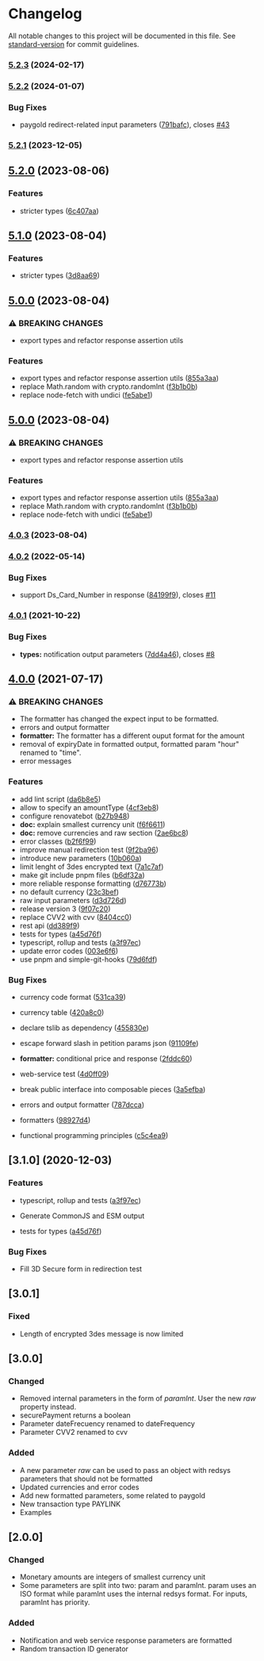 # Changelog

All notable changes to this project will be documented in this file. See [standard-version](https://github.com/conventional-changelog/standard-version) for commit guidelines.

### [5.2.3](https://github.com/javiertury/redsys-easy/compare/v5.2.2...v5.2.3) (2024-02-17)

### [5.2.2](https://github.com/javiertury/redsys-easy/compare/v5.2.1...v5.2.2) (2024-01-07)


### Bug Fixes

* paygold redirect-related input parameters ([791bafc](https://github.com/javiertury/redsys-easy/commit/791bafc9d4f86c7e8286a4d309fe2b7e2db6749d)), closes [#43](https://github.com/javiertury/redsys-easy/issues/43)

### [5.2.1](https://github.com/javiertury/redsys-easy/compare/v5.2.0...v5.2.1) (2023-12-05)

## [5.2.0](https://github.com/javiertury/redsys-easy/compare/v5.1.0...v5.2.0) (2023-08-06)


### Features

* stricter types ([6c407aa](https://github.com/javiertury/redsys-easy/commit/6c407aa5efcaf1661ce1e624abee6e6f671124be))

## [5.1.0](https://github.com/javiertury/redsys-easy/compare/v5.0.0...v5.1.0) (2023-08-04)


### Features

* stricter types ([3d8aa69](https://github.com/javiertury/redsys-easy/commit/3d8aa6989f148c1e06d78ffa512c99adcb7c387e))

## [5.0.0](https://github.com/javiertury/redsys-easy/compare/v4.0.3...v5.0.0) (2023-08-04)


### ⚠ BREAKING CHANGES

* export types and refactor response assertion utils

### Features

* export types and refactor response assertion utils ([855a3aa](https://github.com/javiertury/redsys-easy/commit/855a3aa04eda2709a61a00412997b4386f6952b0))
* replace Math.random with crypto.randomInt ([f3b1b0b](https://github.com/javiertury/redsys-easy/commit/f3b1b0b3425ffd453a6abe8938aef46c50ccb3ce))
* replace node-fetch with undici ([fe5abe1](https://github.com/javiertury/redsys-easy/commit/fe5abe1c87e21865b1179e9eb6c6ebdff9ee66bd))

## [5.0.0](https://github.com/javiertury/redsys-easy/compare/v4.0.3...v5.0.0) (2023-08-04)


### ⚠ BREAKING CHANGES

* export types and refactor response assertion utils

### Features

* export types and refactor response assertion utils ([855a3aa](https://github.com/javiertury/redsys-easy/commit/855a3aa04eda2709a61a00412997b4386f6952b0))
* replace Math.random with crypto.randomInt ([f3b1b0b](https://github.com/javiertury/redsys-easy/commit/f3b1b0b3425ffd453a6abe8938aef46c50ccb3ce))
* replace node-fetch with undici ([fe5abe1](https://github.com/javiertury/redsys-easy/commit/fe5abe1c87e21865b1179e9eb6c6ebdff9ee66bd))

### [4.0.3](https://github.com/javiertury/redsys-easy/compare/v4.0.2...v4.0.3) (2023-08-04)

### [4.0.2](https://github.com/javiertury/redsys-easy/compare/v4.0.1...v4.0.2) (2022-05-14)


### Bug Fixes

* support Ds_Card_Number in response ([84199f9](https://github.com/javiertury/redsys-easy/commit/84199f94d1bccf8c81822435ca803790207dfc2e)), closes [#11](https://github.com/javiertury/redsys-easy/issues/11)

### [4.0.1](https://github.com/javiertury/redsys-easy/compare/v4.0.0...v4.0.1) (2021-10-22)


### Bug Fixes

* **types:** notification output parameters ([7dd4a46](https://github.com/javiertury/redsys-easy/commit/7dd4a4695400c030f1f78bb71ccd11e3dfa67269)), closes [#8](https://github.com/javiertury/redsys-easy/issues/8)

## [4.0.0](https://github.com/javiertury/redsys-easy/compare/v2.0.0...v4.0.0) (2021-07-17)


### ⚠ BREAKING CHANGES

* The formatter has changed the expect input to be
formatted.
* errors and output formatter
* **formatter:** The formatter has a different ouput format for the amount
* removal of expiryDate in formatted output, formatted
param "hour" renamed to "time".
* error messages

### Features

* add lint script ([da6b8e5](https://github.com/javiertury/redsys-easy/commit/da6b8e54fc23a6a8a4f45ed7d4def6b8584138b9))
* allow to specify an amountType ([4cf3eb8](https://github.com/javiertury/redsys-easy/commit/4cf3eb8e6c76357cb66a305fb574d3c325921f87))
* configure renovatebot ([b27b948](https://github.com/javiertury/redsys-easy/commit/b27b948d0d22e09a890d380fdfe62e3ef663cde2))
* **doc:** explain smallest currency unit ([f6f6611](https://github.com/javiertury/redsys-easy/commit/f6f661132215a1b7cf0a8c03cad78c58b8ff8f94))
* **doc:** remove currencies and raw section ([2ae6bc8](https://github.com/javiertury/redsys-easy/commit/2ae6bc89b15e05048d960d32c0e0464825220826))
* error classes ([b2f6f99](https://github.com/javiertury/redsys-easy/commit/b2f6f998bc69cc24cfe7d7a9efd4db050b03f2c3))
* improve manual redirection test ([9f2ba96](https://github.com/javiertury/redsys-easy/commit/9f2ba966ab0bc4421defc49108771339be594568))
* introduce new parameters ([10b060a](https://github.com/javiertury/redsys-easy/commit/10b060aebf29a4b7d5e8e04d9d2278921d784cc9))
* limit lenght of 3des encrypted text ([7a1c7af](https://github.com/javiertury/redsys-easy/commit/7a1c7afb4b41a4effdb259f05c14105fbbad8d89))
* make git include pnpm files ([b6df32a](https://github.com/javiertury/redsys-easy/commit/b6df32af5ee5d36db0929d2214680f990dd6749a))
* more reliable response formatting ([d76773b](https://github.com/javiertury/redsys-easy/commit/d76773b54b6c2af79b6473ddf58d9d94d3a8d62e))
* no default currency ([23c3bef](https://github.com/javiertury/redsys-easy/commit/23c3befcb270803ca2e1dc77182fd888ccfbbffa))
* raw input parameters ([d3d726d](https://github.com/javiertury/redsys-easy/commit/d3d726d832fcaa471390f26fa468e4093831d490))
* release version 3 ([9f07c20](https://github.com/javiertury/redsys-easy/commit/9f07c20fba857268296d0011040d49aa9b7de5dd))
* replace CVV2 with cvv ([8404cc0](https://github.com/javiertury/redsys-easy/commit/8404cc01c95d54bf648e0dda81480dc9c3a9d3c1))
* rest api ([dd389f9](https://github.com/javiertury/redsys-easy/commit/dd389f93bee80a348e49229be3b1c80f225849fa))
* tests for types ([a45d76f](https://github.com/javiertury/redsys-easy/commit/a45d76fa2610b0ac3d2418a76951ecb8e643f523))
* typescript, rollup and tests ([a3f97ec](https://github.com/javiertury/redsys-easy/commit/a3f97ec81cd6140a25dff759d55f5cd74bb867d9))
* update error codes ([003e6f6](https://github.com/javiertury/redsys-easy/commit/003e6f6527e9178e5e6ab080322080862f9a4d68))
* use pnpm and simple-git-hooks ([79d6fdf](https://github.com/javiertury/redsys-easy/commit/79d6fdfdf8d8194173cc3a3280dba7cb2d675678))


### Bug Fixes

* currency code format ([531ca39](https://github.com/javiertury/redsys-easy/commit/531ca39c85c2e50e0edbbb53e3af9c737a36b1d2))
* currency table ([420a8c0](https://github.com/javiertury/redsys-easy/commit/420a8c07ed6cef2e5fcc18aa1a31a1f489bfdb3f))
* declare tslib as dependency ([455830e](https://github.com/javiertury/redsys-easy/commit/455830e682723d0c13b47e0681b0b378423d3397))
* escape forward slash in petition params json ([91109fe](https://github.com/javiertury/redsys-easy/commit/91109fe2640da264d882a53a68cc8c95bc9ebf25))
* **formatter:** conditional price and response ([2fddc60](https://github.com/javiertury/redsys-easy/commit/2fddc608a8983f708072ad767668126526d06099))
* web-service test ([4d0ff09](https://github.com/javiertury/redsys-easy/commit/4d0ff0976d3ca8511c4416e9746f2a3efc8210b1))


* break public interface into composable pieces ([3a5efba](https://github.com/javiertury/redsys-easy/commit/3a5efba619e7527addd3c47963308665bc7e4ca3))
* errors and output formatter ([787dcca](https://github.com/javiertury/redsys-easy/commit/787dcca34247352af5ea475bf0325d18aa11efb8))
* formatters ([98927d4](https://github.com/javiertury/redsys-easy/commit/98927d4033d2c18f420517ba186d591f73a9ea65))
* functional programming principles ([c5c4ea9](https://github.com/javiertury/redsys-easy/commit/c5c4ea91601285810194aa0451b43635fe9533bd))

## [3.1.0] (2020-12-03)


### Features

* typescript, rollup and tests ([a3f97ec](https://github.com/javiertury/redsys-easy/commit/a3f97ec81cd6140a25dff759d55f5cd74bb867d9))
- Generate CommonJS and ESM output
* tests for types ([a45d76f](https://github.com/javiertury/redsys-easy/commit/a45d76fa2610b0ac3d2418a76951ecb8e643f523))


### Bug Fixes

- Fill 3D Secure form in redirection test


## [3.0.1]

### Fixed

- Length of encrypted 3des message is now limited

## [3.0.0]

### Changed

- Removed internal parameters in the form of *paramInt*. User the new *raw* property instead.
- securePayment returns a boolean
- Parameter dateFrecuency renamed to dateFrequency
- Parameter CVV2 renamed to cvv

### Added

- A new parameter *raw* can be used to pass an object with redsys parameters that should not be formatted
- Updated currencies and error codes
- Add new formatted parameters, some related to paygold
- New transaction type PAYLINK
- Examples

## [2.0.0]

### Changed

- Monetary amounts are integers of smallest currency unit
- Some parameters are split into two: param and paramInt. param uses an ISO format while paramInt uses the internal redsys format. For inputs, paramInt has priority.

### Added

- Notification and web service response parameters are formatted
- Random transaction ID generator
